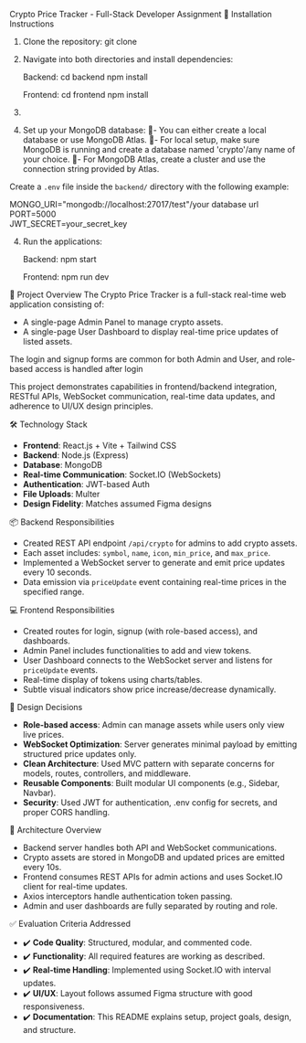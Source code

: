 Crypto Price Tracker - Full-Stack Developer Assignment
🔧 Installation Instructions

1. Clone the repository:
   git clone <your-repo-link>

2. Navigate into both directories and install dependencies:

   Backend:
   cd backend
   npm install

   Frontend:
   cd frontend
   npm install

3.
3. Set up your MongoDB database:
- You can either create a local database or use MongoDB Atlas.
- For local setup, make sure MongoDB is running and create a database named 'crypto'/any name of your choice.
- For MongoDB Atlas, create a cluster and use the connection string provided by Atlas.

 Create a `.env` file inside the `backend/` directory with the following example:

   MONGO_URI="mongodb://localhost:27017/test"/your database url
   PORT=5000                                            
   JWT_SECRET=your_secret_key

4. Run the applications:

   Backend:
   npm start

   Frontend:
   npm run dev

📌 Project Overview
The Crypto Price Tracker is a full-stack real-time web application consisting of:
- A single-page Admin Panel to manage crypto assets.
- A single-page User Dashboard to display real-time price updates of listed assets.

The login and signup forms are common for both Admin and User, and role-based access is handled after login

This project demonstrates capabilities in frontend/backend integration, RESTful APIs, WebSocket communication, real-time data updates, and adherence to UI/UX design principles.

🛠️ Technology Stack

- **Frontend**: React.js + Vite + Tailwind CSS
- **Backend**: Node.js (Express)
- **Database**: MongoDB
- **Real-time Communication**: Socket.IO (WebSockets)
- **Authentication**: JWT-based Auth
- **File Uploads**: Multer
- **Design Fidelity**: Matches assumed Figma designs

📦 Backend Responsibilities

- Created REST API endpoint `/api/crypto` for admins to add crypto assets.
- Each asset includes: `symbol`, `name`, `icon`, `min_price`, and `max_price`.
- Implemented a WebSocket server to generate and emit price updates every 10 seconds.
- Data emission via `priceUpdate` event containing real-time prices in the specified range.

💻 Frontend Responsibilities

- Created routes for login, signup (with role-based access), and dashboards.
- Admin Panel includes functionalities to add and view tokens.
- User Dashboard connects to the WebSocket server and listens for `priceUpdate` events.
- Real-time display of tokens using charts/tables.
- Subtle visual indicators show price increase/decrease dynamically.

🎯 Design Decisions

- **Role-based access**: Admin can manage assets while users only view live prices.
- **WebSocket Optimization**: Server generates minimal payload by emitting structured price updates only.
- **Clean Architecture**: Used MVC pattern with separate concerns for models, routes, controllers, and middleware.
- **Reusable Components**: Built modular UI components (e.g., Sidebar, Navbar).
- **Security**: Used JWT for authentication, .env config for secrets, and proper CORS handling.

📐 Architecture Overview

- Backend server handles both API and WebSocket communications.
- Crypto assets are stored in MongoDB and updated prices are emitted every 10s.
- Frontend consumes REST APIs for admin actions and uses Socket.IO client for real-time updates.
- Axios interceptors handle authentication token passing.
- Admin and user dashboards are fully separated by routing and role.

✅ Evaluation Criteria Addressed

- ✔️ **Code Quality**: Structured, modular, and commented code.
- ✔️ **Functionality**: All required features are working as described.
- ✔️ **Real-time Handling**: Implemented using Socket.IO with interval updates.
- ✔️ **UI/UX**: Layout follows assumed Figma structure with good responsiveness.
- ✔️ **Documentation**: This README explains setup, project goals, design, and structure.
